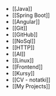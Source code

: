 - [[Java]]
- [[Spring Boot]]
- [[Angular]]
- [[Git]]
- [[GitHub]]
- [[NoSql]]
- [[HTTP]]
- [[AI]]
- [[Linux]]
- [[Frontend]]
- [[Kursy]]
- [[CV - notatki]]
- [[My Projects]]